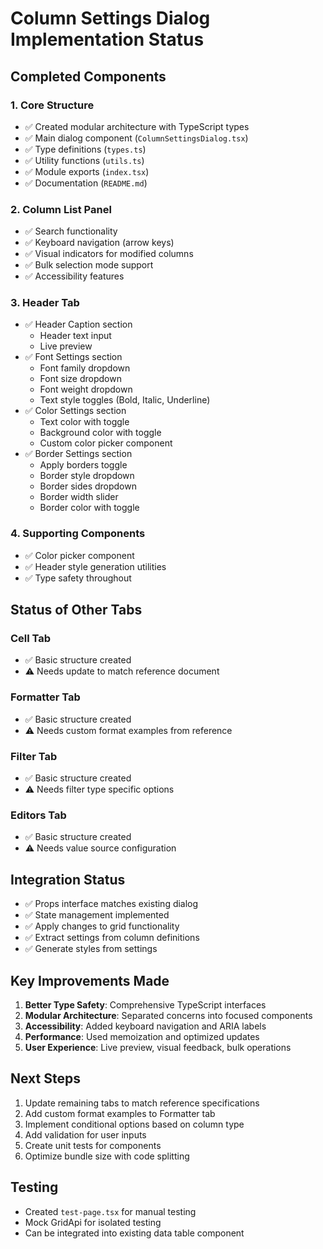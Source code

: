 # Column Settings Dialog Implementation Status

## Completed Components

### 1. Core Structure
- ✅ Created modular architecture with TypeScript types
- ✅ Main dialog component (`ColumnSettingsDialog.tsx`)
- ✅ Type definitions (`types.ts`)
- ✅ Utility functions (`utils.ts`)
- ✅ Module exports (`index.tsx`)
- ✅ Documentation (`README.md`)

### 2. Column List Panel
- ✅ Search functionality
- ✅ Keyboard navigation (arrow keys)
- ✅ Visual indicators for modified columns
- ✅ Bulk selection mode support
- ✅ Accessibility features

### 3. Header Tab
- ✅ Header Caption section
  - Header text input
  - Live preview
- ✅ Font Settings section
  - Font family dropdown
  - Font size dropdown
  - Font weight dropdown
  - Text style toggles (Bold, Italic, Underline)
- ✅ Color Settings section
  - Text color with toggle
  - Background color with toggle
  - Custom color picker component
- ✅ Border Settings section
  - Apply borders toggle
  - Border style dropdown
  - Border sides dropdown
  - Border width slider
  - Border color with toggle

### 4. Supporting Components
- ✅ Color picker component
- ✅ Header style generation utilities
- ✅ Type safety throughout

## Status of Other Tabs

### Cell Tab
- ✅ Basic structure created
- ⚠️ Needs update to match reference document

### Formatter Tab
- ✅ Basic structure created
- ⚠️ Needs custom format examples from reference

### Filter Tab
- ✅ Basic structure created
- ⚠️ Needs filter type specific options

### Editors Tab
- ✅ Basic structure created
- ⚠️ Needs value source configuration

## Integration Status
- ✅ Props interface matches existing dialog
- ✅ State management implemented
- ✅ Apply changes to grid functionality
- ✅ Extract settings from column definitions
- ✅ Generate styles from settings

## Key Improvements Made
1. **Better Type Safety**: Comprehensive TypeScript interfaces
2. **Modular Architecture**: Separated concerns into focused components
3. **Accessibility**: Added keyboard navigation and ARIA labels
4. **Performance**: Used memoization and optimized updates
5. **User Experience**: Live preview, visual feedback, bulk operations

## Next Steps
1. Update remaining tabs to match reference specifications
2. Add custom format examples to Formatter tab
3. Implement conditional options based on column type
4. Add validation for user inputs
5. Create unit tests for components
6. Optimize bundle size with code splitting

## Testing
- Created `test-page.tsx` for manual testing
- Mock GridApi for isolated testing
- Can be integrated into existing data table component